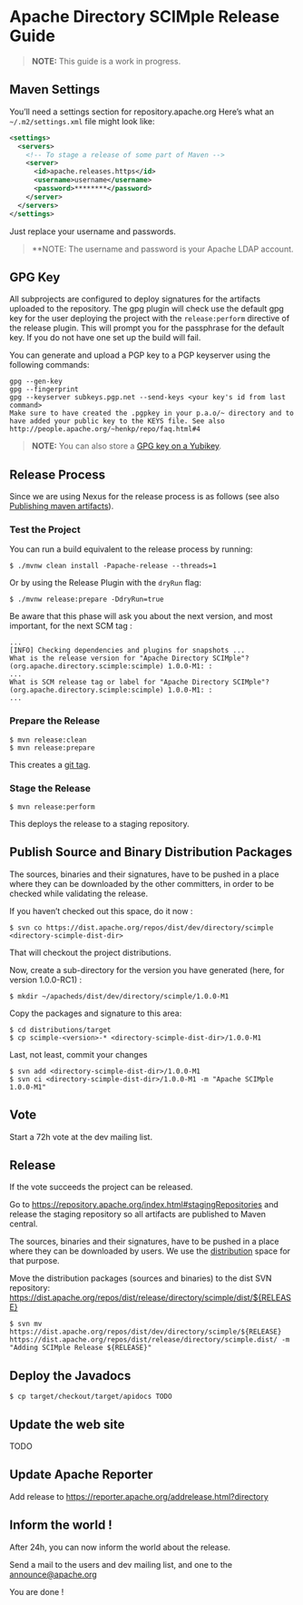 # Apache Directory SCIMple Release Guide

> **NOTE:** This guide is a work in progress.

## Maven Settings
You’ll need a settings section for repository.apache.org Here’s what an `~/.m2/settings.xml` file might look like:
```xml
<settings>
  <servers> 
    <!-- To stage a release of some part of Maven -->
    <server>
      <id>apache.releases.https</id>
      <username>username</username>
      <password>********</password>
    </server>
  </servers>    
</settings>
```

Just replace your username and passwords. 
> **NOTE: The username and password is your Apache LDAP account.

## GPG Key

All subprojects are configured to deploy signatures for the artifacts uploaded to the repository. The gpg plugin will check use the default gpg key for the user deploying the project with the `release:perform` directive of the release plugin. This will prompt you for the passphrase for the default key. If you do not have one set up the build will fail.

You can generate and upload a PGP key to a PGP keyserver using the following commands:

```shell
gpg --gen-key
gpg --fingerprint
gpg --keyserver subkeys.pgp.net --send-keys <your key's id from last command>
Make sure to have created the .pgpkey in your p.a.o/~ directory and to have added your public key to the KEYS file. See also http://people.apache.org/~henkp/repo/faq.html#4
```

> **NOTE:** You can also store a [GPG key on a Yubikey](https://developer.okta.com/blog/2021/07/07/developers-guide-to-gpg).

## Release Process

Since we are using Nexus for the release process is as follows (see also [Publishing maven artifacts](https://www.apache.org/dev/publishing-maven-artifacts.html#staging-maven)).

### Test the Project

You can run a build equivalent to the release process by running:

```shell
$ ./mvnw clean install -Papache-release --threads=1
```

Or by using the Release Plugin with the `dryRun` flag:

```shell
$ ./mvnw release:prepare -DdryRun=true
```

Be aware that this phase will ask you about the next version, and most important, for the next SCM tag :

```text
...
[INFO] Checking dependencies and plugins for snapshots ...
What is the release version for "Apache Directory SCIMple"? (org.apache.directory.scimple:scimple) 1.0.0-M1: :
...
What is SCM release tag or label for "Apache Directory SCIMple"? (org.apache.directory.scimple:scimple) 1.0.0-M1: :
...
```

### Prepare the Release

```shell
$ mvn release:clean
$ mvn release:prepare
```

This creates a [git tag](https://github.com/apache/directory-scimple).

### Stage the Release

```shell
$ mvn release:perform
```

This deploys the release to a staging repository.

## Publish Source and Binary Distribution Packages
The sources, binaries and their signatures, have to be pushed in a place where they can be downloaded by the other committers, in order to be checked while validating the release.

If you haven’t checked out this space, do it now :

```shell
$ svn co https://dist.apache.org/repos/dist/dev/directory/scimple <directory-scimple-dist-dir>
```

That will checkout the project distributions.

Now, create a sub-directory for the version you have generated (here, for version 1.0.0-RC1) :

```shell
$ mkdir ~/apacheds/dist/dev/directory/scimple/1.0.0-M1
```

Copy the packages and signature to this area:

```shell
$ cd distributions/target
$ cp scimple-<version>-* <directory-scimple-dist-dir>/1.0.0-M1
```

Last, not least, commit your changes

```shell
$ svn add <directory-scimple-dist-dir>/1.0.0-M1
$ svn ci <directory-scimple-dist-dir>/1.0.0-M1 -m "Apache SCIMple 1.0.0-M1"
```

## Vote
Start a 72h vote at the dev mailing list.

## Release
If the vote succeeds the project can be released.

Go to https://repository.apache.org/index.html#stagingRepositories and release the staging repository so all artifacts are published to Maven central.

The sources, binaries and their signatures, have to be pushed in a place where they can be downloaded by users. We use the [distribution](https://dist.apache.org/repos/dist/release/directory/scimple) space for that purpose.

Move the distribution packages (sources and binaries) to the dist SVN repository: https://dist.apache.org/repos/dist/release/directory/scimple/dist/${RELEASE}

```shell
$ svn mv https://dist.apache.org/repos/dist/dev/directory/scimple/${RELEASE} https://dist.apache.org/repos/dist/release/directory/scimple.dist/ -m "Adding SCIMple Release ${RELEASE}"
```

## Deploy the Javadocs

```shell
$ cp target/checkout/target/apidocs TODO
```

## Update the web site

TODO

## Update Apache Reporter

Add release to https://reporter.apache.org/addrelease.html?directory

## Inform the world !

After 24h, you can now inform the world about the release.

Send a mail to the users and dev mailing list, and one to the [announce@apache.org](mailto:announce@apache.org)

You are done !
